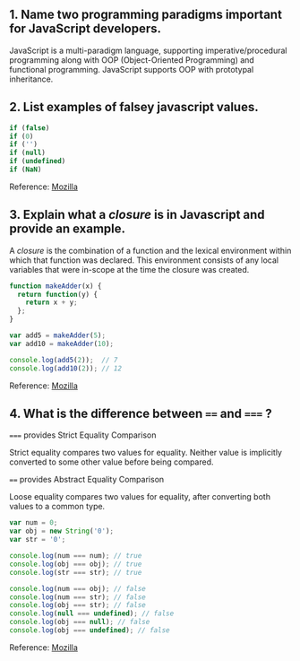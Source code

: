 ## 1. Name two programming paradigms important for JavaScript developers.

<Categories>

<Category slug='javascript'/>
<Category slug='nocomputer'/>
<Category slug='nowhiteboard'/>

</Categories>

<Difficulty rating='easy' />

<Answer>

JavaScript is a multi-paradigm language, supporting imperative/procedural programming along with OOP (Object-Oriented Programming) and functional programming. JavaScript supports OOP with prototypal inheritance.

</Answer>

## 2. List examples of falsey javascript values.

<Categories>

<Category slug='javascript'/>
<Category slug='nocomputer'/>
<Category slug='nowhiteboard'/>

</Categories>

<Difficulty rating='easy' />

<Answer>

```javascript
if (false)
if (0)
if ('')
if (null)
if (undefined)
if (NaN)
```

Reference: [Mozilla](https://developer.mozilla.org/en-US/docs/Glossary/Falsy)

</Answer>

## 3. Explain what a *closure* is in Javascript and provide an example.

<Categories>

<Category slug='javascript'/>
<Category slug='nocomputer'/>
<Category slug='nowhiteboard'/>

</Categories>

<Difficulty rating='medium' />

<Answer>

A *closure* is the combination of a function and the lexical environment within which that function was declared. This environment consists of any local variables that were in-scope at the time the closure was created.

```javascript
function makeAdder(x) {
  return function(y) {
    return x + y;
  };
}

var add5 = makeAdder(5);
var add10 = makeAdder(10);

console.log(add5(2));  // 7
console.log(add10(2)); // 12
```

Reference: [Mozilla](https://developer.mozilla.org/en-US/docs/Web/JavaScript/Closures)

</Answer>

## 4. What is the difference between `==` and `===` ?

<Categories>

<Category slug='javascript'/>
<Category slug='nocomputer'/>
<Category slug='nowhiteboard'/>

</Categories>

<Difficulty rating='easy' />

<Answer>

`===` provides Strict Equality Comparison

Strict equality compares two values for equality. Neither value is implicitly converted to some other value before being compared.

`==` provides Abstract Equality Comparison

Loose equality compares two values for equality, after converting both values to a common type.

```javascript
var num = 0;
var obj = new String('0');
var str = '0';

console.log(num === num); // true
console.log(obj === obj); // true
console.log(str === str); // true

console.log(num === obj); // false
console.log(num === str); // false
console.log(obj === str); // false
console.log(null === undefined); // false
console.log(obj === null); // false
console.log(obj === undefined); // false
```

Reference: [Mozilla](https://developer.mozilla.org/en-US/docs/Web/JavaScript/Equality_comparisons_and_sameness)

</Answer>
